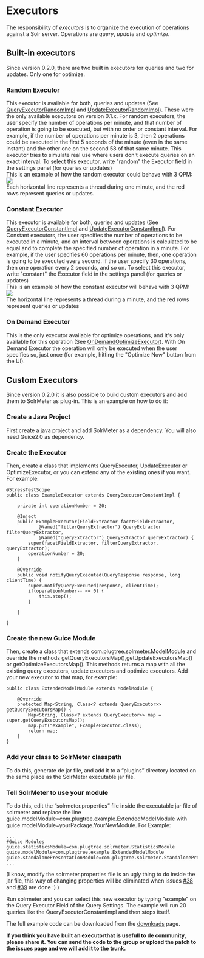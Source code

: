 
# Executors #
The responsibility of _executors_ is to organize the execution of operations against a Solr server. Operations are _query_, _update_ and _optimize_.

## Built-in executors ##
Since version 0.2.0, there are two built in executors for queries and two for updates. Only one for optimize.

### Random Executor ###
This executor is available for both, queries and updates (See [QueryExecutorRandomImpl](http://solrmeter.googlecode.com/svn/trunk/sources/solrmeter/src/main/java/com/plugtree/solrmeter/model/executor/QueryExecutorRandomImpl.java) and [UpdateExecutorRandomImpl](http://solrmeter.googlecode.com/svn/trunk/sources/solrmeter/src/main/java/com/plugtree/solrmeter/model/executor/UpdateExecutorRandomImpl.java)). These were the only available executors on version 0.1.x.
For random executors, the user specify the number of operations per minute, and that number of operation is going to be executed, but with no order or constant interval. For example, if the number of operations per minute is 3, then 2 operations could be executed in the first 5 seconds of the minute (even in the same instant) and the other one on the second 58 of that same minute.
This executor tries to simulate real use where users don't execute queries on an exact interval.
To select this executor, write "random" the Executor field in the settings panel (for queries or updates)<br />
This is an example of how the random executor could behave with 3 QPM:<br />
<img src='http://solrmeter.googlecode.com/svn/wiki/imgs/RandomExecutor.jpg' /><br />
Each horizontal line represents a thread during one minute, and the red rows represent queries or updates.

### Constant Executor ###
This executor is available for both, queries and updates (See [QueryExecutorConstantImpl](http://solrmeter.googlecode.com/svn/trunk/sources/solrmeter/src/main/java/com/plugtree/solrmeter/model/executor/QueryExecutorConstantImpl.java) and [UpdateExecutorConstantImpl](http://solrmeter.googlecode.com/svn/trunk/sources/solrmeter/src/main/java/com/plugtree/solrmeter/model/executor/UpdateExecutorConstantImpl.java)).
For Constant executors, the user specifies the number of operations to be executed in a minute, and an interval between operations is calculated to be equal and to complete the specified number of operation in a minute.
For example, if the user specifies 60 operations per minute, then, one operation is going to be executed every second. If the user specify 30 operations, then one operation every 2 seconds, and so on.
To select this executor, write "constant" the Executor field in the settings panel (for queries or updates)<br />
This is an example of how the constant executor will behave with 3 QPM:<br />
<img src='http://solrmeter.googlecode.com/svn/wiki/imgs/ConstantExecutor.jpg' /><br />
The horizontal line represents a thread during a minute, and the red rows represent queries or updates

### On Demand Executor ###
This is the only executor available for optimize operations, and it's only available for this operation (See [OnDemandOptimizeExecutor](http://solrmeter.googlecode.com/svn/trunk/sources/solrmeter/src/main/java/com/plugtree/solrmeter/model/executor/OnDemandOptimizeExecutor.java)).
With On Demand Executor the operation will only be executed when the user specifies so, just once (for example, hitting the "Optimize Now" button from the UI).

## Custom Executors ##
Since version 0.2.0 it is also possible to build custom executors and add them to SolrMeter as plug-in.
This is an example on how to do it:

### Create a Java Project ###
First create a java project and add SolrMeter as a dependency. You will also need Guice2.0 as dependency.

### Create the Executor ###
Then, create a class that implements QueryExecutor, UpdateExecutor or OptimizeExecutor, or you can extend any of the existing ones if you want. For example:

```
@StressTestScope
public class ExampleExecutor extends QueryExecutorConstantImpl {
	
	private int operationNumber = 20;
	
	@Inject
	public ExampleExecutor(FieldExtractor facetFieldExtractor,
			@Named("filterQueryExtractor") QueryExtractor filterQueryExtractor,
			@Named("queryExtractor") QueryExtractor queryExtractor) {
		super(facetFieldExtractor, filterQueryExtractor, queryExtractor);
		operationNumber = 20;
	}
	
	@Override
	public void notifyQueryExecuted(QueryResponse response, long clientTime) {
		super.notifyQueryExecuted(response, clientTime);
		if(operationNumber-- <= 0) {
			this.stop();
		}
		
	}

}

```

### Create the new Guice Module ###
Then, create a class that extends com.plugtree.solrmeter.ModelModule and override the methods getQueryExecutorsMap(),getUpdateExecutorsMap() or getOptimizeExecutorsMap(). This methods returns a map with all the existing query executors, update executors and optimize executors. Add your new executor to that map, for example:

```
public class ExtendedModelModule extends ModelModule {
	
	@Override
	protected Map<String, Class<? extends QueryExecutor>> getQueryExecutorsMap() {
		Map<String, Class<? extends QueryExecutor>> map = super.getQueryExecutorsMap();
		map.put("example", ExampleExecutor.class);
		return map;
	}
}

```

### Add your class to SolrMeter classpath ###
To do this, generate de jar file, and add it to a “plugins” directory located on the same place as the SolrMeter executable jar file.

### Tell SolrMeter to use your module ###
To do this, edit the “solrmeter.properties” file inside the executable jar file of  solrmeter and replace the line guice.modelModule=com.plugtree.example.ExtendedModelModule with guice.modelModule=yourPackage.YourNewModule.
For Example:
```
...
#Guice Modules
guice.statisticsModule=com.plugtree.solrmeter.StatisticsModule
guice.modelModule=com.plugtree.example.ExtendedModelModule
guice.standalonePresentationModule=com.plugtree.solrmeter.StandalonePresentationModule
...
```

(I know, modify the solrmeter.properties file is an ugly thing to do inside the jar file, this way of changing properties will be eliminated when issues [#38](http://code.google.com/p/solrmeter/issues/detail?id=38) and [#39](http://code.google.com/p/solrmeter/issues/detail?id=39) are done :) )


Run solrmeter and you can select this new executor by typing "example" on the Query Executor Field of the Query Settings. The example will run 20 queries like the QueryExecutorConstantImpl and then stops itself.

The full example code can be downloaded from the [downloads](http://code.google.com/p/solrmeter/downloads/list) page.

**If you think you have built an executorthat is usefull to de community, please share it. You can send the code to the group or upload the patch to the issues page and we will add it to the trunk.**
